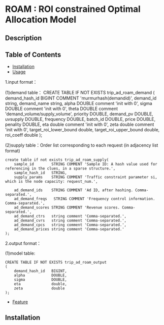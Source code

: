 # ROAM : ROI constrained Optimal Allocation Model


## Description

## Table of Contents
- [Installation](#Installation)
- [Usage](#Usage)

1.input format：

(1)demand table：
    CREATE TABLE IF NOT EXISTS trip_ad_roam_demand
    (
        demand_hash_id   BIGINT COMMENT 'murmurhash(demandid)',
        demand_id        string,
        demand_name      string,
        alpha            DOUBLE comment 'init with 0',
        sigma            DOUBLE comment 'init with 0',
        theta            DOUBLE comment 'demand_volume/supply_volume',
        priority         DOUBLE,
        demand_pv        DOUBLE,
        uvsupply         DOUBLE,
        frequency        DOUBLE,
        batch_id         DOUBLE,
        price            DOUBLE,
        penality         DOUBLE,
        eta              double comment 'init with 0',
        zeta             double comment 'init with 0',
        target_roi_lower_bound       double,
        target_roi_upper_bound       double,
        roi_coeff        double
    );

(2)supply table：Order list corresponding to each request (in adjacency list format)

    create table if not exists trip_ad_roam_supply(
        sample_id        STRING COMMENT 'Sample ID: A hash value used for referencing in the clues, in a sparse structure.',
        sample_hash_id   STRING,
        supply_params    STRING COMMENT 'Traffic constraint parameter si, which is the node capacity: request_num.',

        ad_demand_ids    STRING COMMENT 'Ad ID, after hashing. Comma-separated.',
        ad_demand_freqs   STRING COMMENT 'Frequency control information. Comma-separated.',
        ad_demand_scores STRING COMMENT 'Revenue scores. Comma-separated.',
        ad_demand_ctrs   string comment 'Comma-separated.',
        ad_demand_cvrs   string comment 'Comma-separated.',
        ad_demand_cpcs   string comment 'Comma-separated.',
        ad_demand_prices string comment 'Comma-separated.'
    );


2.output format：

(1)model table:

    CREATE TABLE IF NOT EXISTS trip_ad_roam_output
    (
        demand_hash_id   BIGINT,
        alpha            DOUBLE,
        sigma            DOUBLE,
        eta              double,
        zeta             double
    );
- [Feature](#Feature)

## Installation


